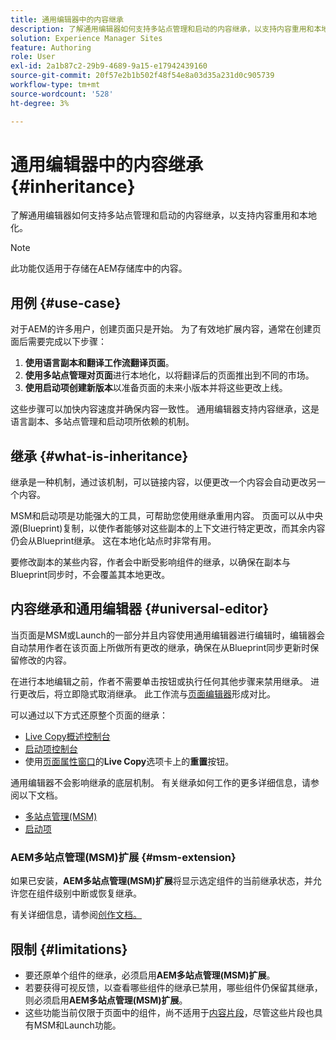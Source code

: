 ```yaml
---
title: 通用编辑器中的内容继承
description: 了解通用编辑器如何支持多站点管理和启动的内容继承，以支持内容重用和本地化。
solution: Experience Manager Sites
feature: Authoring
role: User
exl-id: 2a1b87c2-29b9-4689-9a15-e17942439160
source-git-commit: 20f57e2b1b502f48f54e8a03d35a231d0c905739
workflow-type: tm+mt
source-wordcount: '528'
ht-degree: 3%

---
```


# 通用编辑器中的内容继承 {#inheritance}

了解通用编辑器如何支持多站点管理和启动的内容继承，以支持内容重用和本地化。

>[!NOTE]
>
>此功能仅适用于存储在AEM存储库中的内容。

## 用例 {#use-case}

对于AEM的许多用户，创建页面只是开始。 为了有效地扩展内容，通常在创建页面后需要完成以下步骤：

1. **使用语言副本和翻译工作流翻译页面**。
1. **使用多站点管理对页面**&#x200B;进行本地化，以将翻译后的页面推出到不同的市场。
1. **使用启动项创建新版本**&#x200B;以准备页面的未来小版本并将这些更改上线。

这些步骤可以加快内容速度并确保内容一致性。 通用编辑器支持内容继承，这是语言副本、多站点管理和启动项所依赖的机制。

## 继承 {#what-is-inheritance}

继承是一种机制，通过该机制，可以链接内容，以便更改一个内容会自动更改另一个内容。

MSM和启动项是功能强大的工具，可帮助您使用继承重用内容。 页面可以从中央源(Blueprint)复制，以使作者能够对这些副本的上下文进行特定更改，而其余内容仍会从Blueprint继承。 这在本地化站点时非常有用。

要修改副本的某些内容，作者会中断受影响组件的继承，以确保在副本与Blueprint同步时，不会覆盖其本地更改。

## 内容继承和通用编辑器 {#universal-editor}

当页面是MSM或Launch的一部分并且内容使用通用编辑器进行编辑时，编辑器会自动禁用作者在该页面上所做所有更改的继承，确保在从Blueprint同步更新时保留修改的内容。

在进行本地编辑之前，作者不需要单击按钮或执行任何其他步骤来禁用继承。 进行更改后，将立即隐式取消继承。 此工作流与[页面编辑器](/help/sites-cloud/authoring/page-editor/edit-content.md#inherited-components)形成对比。

可以通过以下方式还原整个页面的继承：

* [Live Copy概述控制台](/help/sites-cloud/administering/msm/live-copy-overview.md)
* [启动项控制台](/help/sites-cloud/authoring/launches/overview.md#the-launches-console)
* 使用[页面属性窗口](/help/sites-cloud/authoring/sites-console/page-properties.md)的&#x200B;**Live Copy**&#x200B;选项卡上的&#x200B;**重置**&#x200B;按钮。

通用编辑器不会影响继承的底层机制。 有关继承如何工作的更多详细信息，请参阅以下文档。

* [多站点管理(MSM)](/help/sites-cloud/administering/msm/overview.md)
* [启动项](/help/sites-cloud/authoring/launches/overview.md)

### AEM多站点管理(MSM)扩展 {#msm-extension}

如果已安装，**AEM多站点管理(MSM)扩展**&#x200B;将显示选定组件的当前继承状态，并允许您在组件级别中断或恢复继承。

有关详细信息，请参阅[创作文档。](/help/sites-cloud/authoring/universal-editor/authoring.md#inheritance)

## 限制 {#limitations}

* 要还原单个组件的继承，必须启用&#x200B;**AEM多站点管理(MSM)扩展**。
* 若要获得可视反馈，以查看哪些组件的继承已禁用，哪些组件仍保留其继承，则必须启用&#x200B;**AEM多站点管理(MSM)扩展**。
* 这些功能当前仅限于页面中的组件，尚不适用于[内容片段](/help/sites-cloud/administering/content-fragments/overview.md)，尽管这些片段也具有MSM和Launch功能。
